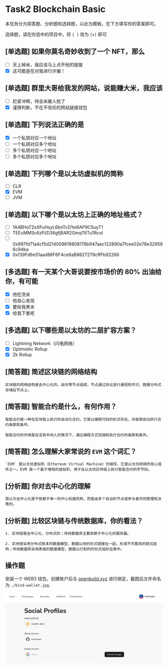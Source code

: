 # Task2 Blockchain Basic

本任务分为简答题、分析题和选择题，以此为模板，在下方填写你的答案即可。

选择题，请在你选中的项目中，将 `[ ]` 改为 `[x]` 即可

## [单选题] 如果你莫名奇妙收到了一个 NFT，那么

- [ ] 天上掉米，我应该马上点开他的链接
- [x] 这可能是在对我进行诈骗！

## [单选题] 群里大哥给我发的网站，说能赚大米，我应该

- [ ] 赶紧冲啊，待会米被人抢了
- [x] 谨慎判断，不在不信任的网站链接钱包

## [单选题] 下列说法正确的是

- [x] 一个私钥对应一个地址
- [ ] 一个私钥对应多个地址
- [ ] 多个私钥对应一个地址
- [ ] 多个私钥对应多个地址

## [单选题] 下列哪个是以太坊虚拟机的简称

- [ ] CLR
- [x] EVM
- [ ] JVM

## [单选题] 以下哪个是以太坊上正确的地址格式？

- [ ] 1A4BHoT2sXFuHsyL6bnTcD1m6AP9C5uyT1
- [ ] TEEuMMSc6zPJD36gfjBAR2GmqT6Tu1Rcut
- [ ] 0x997fd71a4cf5d214009619808176b947aec122890a7fcee02e78e329596c94ba
- [x] 0xf39Fd6e51aad88F6F4ce6aB8827279cffFb92266

## [多选题] 有一天某个大哥说要按市场价的 80% 出油给你，有可能

- [x] 他在洗米
- [ ] 他良心发现
- [x] 要给我黒米
- [x] 给我下套呢

## [多选题] 以下哪些是以太坊的二层扩容方案？

- [ ] Lightning Network（闪电网络）
- [x] Optimsitic Rollup
- [x] Zk Rollup

## [简答题] 简述区块链的网络结构

```
区块链的网络结构是去中心化的，由对等节点组成，节点通过协议进行通信和共识，数据分布式存储在节点上。
```

## [简答题] 智能合约是什么，有何作用？

```
智能合约是一种在区块链上执行的自动化合约，它是以编程代码的形式存在，并能够自动执行合约条款和条件。

智能合约的作用是在没有中间人的情况下，通过编程方式加强和执行合约的条款和条件。
```

## [简答题] 怎么理解大家常说的 `EVM` 这个词汇？

```
`EVM` 是以太坊虚拟机（Ethereum Virtual Machine）的缩写，它是以太坊网络的核心组件之一。EVM 是一个基于堆栈的虚拟机，用于在以太坊区块链上执行智能合约的字节码。
```

## [分析题] 你对去中心化的理解

```
我认为去中心化是不依赖于单一的中心权威机构，而是由多个自治的节点或参与者共同管理和决策的。
```

## [分析题] 比较区块链与传统数据库，你的看法？

```
1. 区块链是去中心化，分布式的；传统数据库主要依赖于中心化的服务器。

2. 区块链采用分布式账本的数据模型，数据以块的形式链接在一起，形成不可篡改的链式结构；传统数据库采用表格的数据模型，数据以行和列的形式组织在表中。
```

## 操作题

安装一个 WEB3 钱包，创建账户后与 [openbuild.xyz](https://openbuild.xyz/profile) 进行绑定，截图后文件命名为 `./bind-wallet.jpg`.

![bind-wallet.jpg](./bind-wallet.jpg)